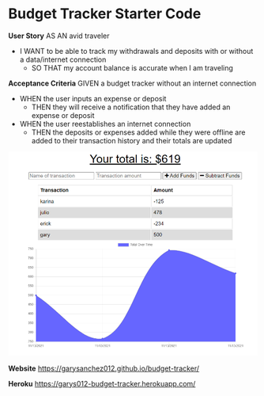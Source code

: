 # Budget Tracker Starter Code

**User Story**
AS AN avid traveler
- I WANT to be able to track my withdrawals and deposits with or without a data/internet connection
    - SO THAT my account balance is accurate when I am traveling 

**Acceptance Criteria**
GIVEN a budget tracker without an internet connection
- WHEN the user inputs an expense or deposit
    - THEN they will receive a notification that they have added an expense or deposit
- WHEN the user reestablishes an internet connection
    - THEN the deposits or expenses added while they were offline are added to their transaction history and their totals are updated

![This is an image](./budget.png)

**Website**
https://garysanchez012.github.io/budget-tracker/

**Heroku**
https://garys012-budget-tracker.herokuapp.com/
